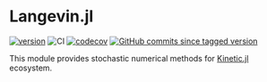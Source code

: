 # Langevin.jl

<!--[![Build Status](https://travis-ci.com/vavrines/Langevin.jl.svg?branch=master)](https://travis-ci.com/vavrines/Langevin.jl)-->
[![version](https://juliahub.com/docs/Langevin/version.svg)](https://juliahub.com/ui/Packages/Langevin/KBQrU)
![CI](https://img.shields.io/github/workflow/status/vavrines/Langevin.jl/CI)
[![codecov](https://img.shields.io/codecov/c/github/vavrines/Langevin.jl)](https://codecov.io/gh/vavrines/Langevin.jl)
[![GitHub commits since tagged version](https://img.shields.io/github/commits-since/vavrines/Langevin.jl/v0.2.0.svg?style=social&logo=github)](https://github.com/vavrines/Langevin.jl)

This module provides stochastic numerical methods for [Kinetic.jl](https://github.com/vavrines/Kinetic.jl) ecosystem.